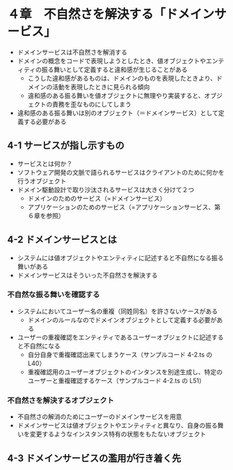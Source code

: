 # ４章　不自然さを解決する「ドメインサービス」

- ドメインサービスは不自然さを解消する
- ドメインの概念をコードで表現しようとしたとき、値オブジェクトやエンティティの振る舞いとして定義すると違和感が生じることがある
  - こうした違和感があるものは、ドメインのものを表現したときより、ドメインの活動を表現したときに見られる傾向
  - 違和感のある振る舞いを値オブジェクトに無理やり実装すると、オブジェクトの責務を歪なものにしてしまう
- 違和感のある振る舞いは別のオブジェクト（＝ドメインサービス）として定義する必要がある

## 4-1 サービスが指し示すもの

- サービスとは何か？
- ソフトウェア開発の文脈で語られるサービスはクライアントのために何かを行うオブジェクト
- ドメイン駆動設計で取り沙汰されるサービスは大きく分けて２つ
  - ドメインのためのサービス（=ドメインサービス）
  - アプリケーションのためのサービス（=アプリケーションサービス、第６章を参照）

## 4-2 ドメインサービスとは

- システムには値オブジェクトやエンティティに記述すると不自然になる振る舞いがある
- ドメインサービスはそういった不自然さを解決する

### 不自然な振る舞いを確認する

- システムにおいてユーザー名の重複（同姓同名）を許さないケースがある
  - ドメインのルールなのでドメインオブジェクトとして定義する必要がある
- ユーザーの重複確認をエンティティであるユーザーオブジェクトに記述すると不自然になる
  - 自分自身で重複確認出来てしまうケース（サンプルコード 4-2.ts の L40）
  - 重複確認用のユーザーオブジェクトのインタンスを別途生成し、特定のユーザーと重複確認するケース（サンプルコード 4-2.ts の L51）

### 不自然さを解決するオブジェクト

- 不自然さの解消のためにユーザーのドメインサービスを用意
- ドメインサービスは値オブジェクトやエンティティと異なり、自身の振る舞いを変更するようなインスタンス特有の状態をもたないオブジェクト

## 4-3 ドメインサービスの濫用が行き着く先
